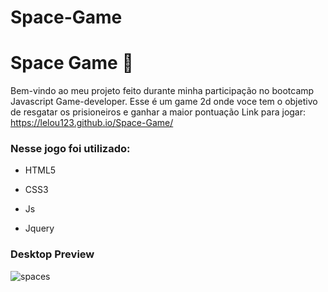 # Space-Game



# Space Game 👾



Bem-vindo ao meu projeto feito durante minha participação no bootcamp Javascript Game-developer. Esse é um game 2d onde voce tem o objetivo de resgatar os prisioneiros e ganhar a maior pontuação Link para jogar: https://lelou123.github.io/Space-Game/


### Nesse jogo foi utilizado: 

- HTML5

- CSS3

- Js

- Jquery


### Desktop Preview
![spaces](https://user-images.githubusercontent.com/55301440/131235781-380d8a1d-2a75-4a0b-8f8e-f56027a5e51b.gif)
